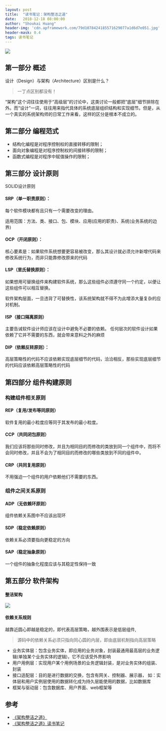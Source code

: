 ```yaml
---
layout: post
title:  "读书笔记：架构整洁之道"
date:   2018-12-18 08:00:00
author: "Shoukai Huang"
header-img: 'cdn.apframework.com/79d1078424185571629077a1d6d7e051.jpg'
header-mask: 0.4
tags: 读书笔记
---
```



![](http://cdn.apframework.com/526bb596ad794decbb89284005871f90.jpg)

## 第一部分 概述

设计（Design）与架构（Architecture）区别是什么？

>一丁点区别都没有！

“架构”这个词往往使用于“高级层”的讨论中，这类讨论一般都把“底层”细节排除在外。而“设计”一词，往往用来指代具体的系统底层组织结构和实现细节。但是，从一个真实的系统架构师的日常工作来看，这样的区分是根本不成立的。


## 第二部分 编程范式

* 结构化编程是对程序控制权的直接转移的限制；
* 面向对象编程是对程序控制权的间接转移的限制；
* 函数式编程是对程序中赋值操作的限制；

## 第三部分 设计原则

SOLID设计原则

#### SRP（单一职责原则）：

每个软件模块都有且只有一个需要改变的理由。

适用范围：方法、类、接口、包、模块、应用(应用的职责)、系统(业务系统的边界)

#### OCP（开闭原则）：

核心要素是：如果软件系统想要更容易被改变，那么其设计就必须允许新增代码来修改系统行为，而非只能靠修改原来的代码

#### LSP（里氏替换原则）：

如果想用可替换组件来构建软件系统，那么这些组件必须遵守同一个约定，以便让这些组件可以相互替换。

软件架构层面，一旦违背了可替换性，该系统架构就不得不为此增添大量复杂的应对机制。

#### ISP（接口隔离原则）

主要告诫软件设计师应该在设计中避免不必要的依赖。
任何层次的软件设计如果依赖了它并不需要的东西，就会带来意料之外的麻烦

#### DIP（依赖反转原则）：

高层策略性的代码不应该依赖实现底层细节的代码，洽洽相反，那些实现底层细节的代码应该依赖高层策略性的代码


## 第四部分 组件构建原则

### 构建组件相关原则

#### REP（复用/发布等同原则）

软件复用的最小粒度应等同于其发布的最小粒度。

#### CCP（共同闭包原则）

我们应该将那些同时修改，并且为相同目的而修改的类放到同一个组件中，而将不会同时修改，并且不会为了相同目的而修改的哪些类放到不同的组件中。

#### CRP（共同复用原则）

不用强迫一个组件的用户依赖他们不需要的东西。


### 组件之间关系原则

#### ADP（无依赖环原则）

组件依赖关系图中不应该出现环

#### SDP（稳定依赖原则）

依赖关系必须要指向更稳定的方向

#### SAP（稳定抽象原则）

一个组件的抽象化程度应该与其稳定性保持一致


## 第五部分 软件架构

#### 整洁架构

![](http://cdn.apframework.com/61a751ed428ff8d7d956c6702f46f9e2.jpg)

#### 依赖关系规则

越靠近圆心即越是稳定的，即代表高层策略，越外围表示是低层组件,
>源码中的依赖关系必须只指向同心圆的内层，即由底层机制指向高层策略

* 业务实体层：包含业务实体，即应用的业务对象，封装最通用最高层的业务逻辑(单独某个业务实体的逻辑)，它不应该受外界影响
* 用户用例层：实现用户某个用例场景的业务逻辑封装，是对业务实体的组装、封装
* 接口适配层：目的是进行数据的交换，包含有网关、控制器、展示器， 如：实体层和用户实例层使用的数据转化成为持久层能使用的数据，比如数据库
* 框架与驱动层：包含数据库、用户界面、web框架等


## 参考

* [《架构整洁之道》](https://book.douban.com/subject/30333919/)
* [《架构整洁之道》读书笔记](https://www.jianshu.com/p/2fb9d7468f76)





